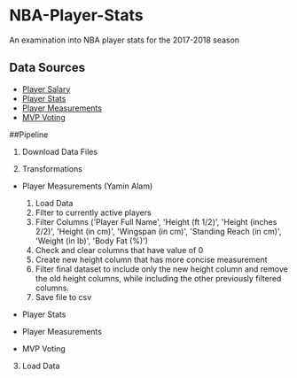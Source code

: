 # NBA-Player-Stats
An examination into NBA player stats for the 2017-2018 season


## Data Sources
* [Player Salary](https://www.kaggle.com/koki25ando/salary)
* [Player Stats](https://www.kaggle.com/mcamli/nba17-18)
* [Player Measurements](https://www.kaggle.com/whitefero/nba-players-measurements-19472017)
* [MVP Voting](https://www.kaggle.com/danchyy/nba-mvp-votings-through-history)

##Pipeline
1. Download Data Files

2. Transformations 
  * Player Measurements (Yamin Alam)
    1. Load Data
    2. Filter to currently active players
    3. Filter Columns ('Player Full Name', 'Height (ft 1/2)', 'Height (inches 2/2)', 'Height (in cm)',
                'Wingspan (in cm)', 'Standing Reach (in cm)', 'Weight (in lb)', 'Body Fat (%)')
    4. Check and clear columns that have value of 0
    5. Create new height column that has more concise measurement
    6. Filter final dataset to include only the new height column and remove the old height columns, while including the other 
    previously filtered columns.
    7. Save file to csv
  * Player Stats

  * Player Measurements

  * MVP Voting
  
3. Load Data 
